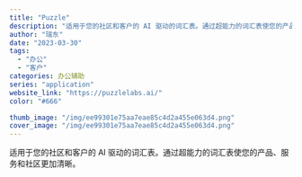 ```yaml
---
title: "Puzzle"
description: "适用于您的社区和客户的 AI 驱动的词汇表。通过超能力的词汇表使您的产品、服务和社区更加清晰。"
author: "瑞东"
date: "2023-03-30"
tags:
  - "办公"
  - "客户"
categories: 办公辅助
series: "application"
website_link: "https://puzzlelabs.ai/"
color: "#666"

thumb_image: "/img/ee99301e75aa7eae85c4d2a455e063d4.png"
cover_image: "/img/ee99301e75aa7eae85c4d2a455e063d4.png"
---
```


适用于您的社区和客户的 AI 驱动的词汇表。通过超能力的词汇表使您的产品、服务和社区更加清晰。